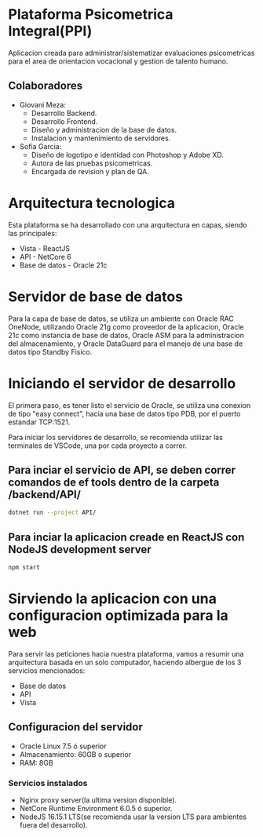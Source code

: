 # Plataforma Psicometrica Integral(PPI)
Aplicacion creada para administrar/sistematizar evaluaciones psicometricas para el area de orientacion vocacional y gestion de talento humano.
## Colaboradores
* Giovani Meza: 
    - Desarrollo Backend.
    - Desarrollo Frontend.
    - Diseño y administracion de la base de datos.
    - Instalacion y mantenimiento de servidores.
* Sofia Garcia: 
    - Diseño de logotipo e identidad con Photoshop y Adobe XD.
    - Autora de las pruebas psicometricas.
    - Encargada de revision y plan de QA.

# Arquitectura tecnologica
Esta plataforma se ha desarrollado con una arquitectura en capas, siendo las principales:
* Vista - ReactJS
* API - NetCore 6
* Base de datos - Oracle 21c

# Servidor de base de datos
Para la capa de base de datos, se utiliza un ambiente con Oracle RAC OneNode, utilizando Oracle 21g como proveedor de la aplicacion, Oracle 21c como instancia de base de datos, Oracle ASM para la administracion del almacenamiento, y Oracle DataGuard para el manejo de una base de datos tipo Standby Fisico.

# Iniciando el servidor de desarrollo
El primera paso, es tener listo el servicio de Oracle, se utiliza una conexion de tipo "easy connect", hacia una base de datos tipo PDB, por el puerto estandar TCP:1521.

Para iniciar los servidores de desarrollo, se recomienda utilizar las terminales de VSCode, una por cada proyecto a correr.

## Para inciar el servicio de API, se deben correr comandos de ef tools dentro de la carpeta /backend/API/
```bash
dotnet run --project API/
```
## Para inciar la aplicacion creade en ReactJS con NodeJS development server
```bash
npm start
```

# Sirviendo la aplicacion con una configuracion optimizada para la web
Para servir las peticiones hacia nuestra plataforma, vamos a resumir una arquitectura basada en un solo computador, haciendo albergue de los 3 servicios mencionados:
- Base de datos
- API
- Vista

## Configuracion del servidor
* Oracle Linux 7.5 ó superior
* Almacenamiento: 60GB o superior
* RAM: 8GB
### Servicios instalados
* Nginx proxy server(la ultima version disponible).
* NetCore Runtime Environment 6.0.5 ó superior.
* NodeJS 16.15.1 LTS(se recomienda usar la version LTS para ambientes fuera del desarrollo).
